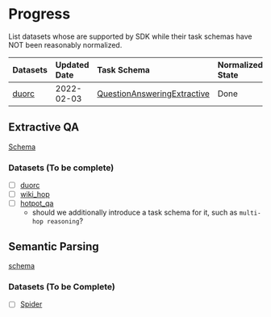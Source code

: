 # Progress
List datasets whose are supported by SDK while their task schemas have NOT been reasonably 
normalized.



|Datasets|Updated Date|Task Schema|Normalized State|Comments|
|:---    |:---        |:---       |:---       |:---    |
[duorc](https://github.com/ExpressAI/DataLab/blob/main/datasets/duorc/duorc.py)|2022-02-03|[QuestionAnsweringExtractive](https://github.com/ExpressAI/DataLab/blob/adddf0071d0826e090b9ddecd7a98a09e8b625e4/src/datalabs/tasks/question_answering.py#L9)|Done|finish normalization|





## Extractive QA 

[Schema](https://github.com/ExpressAI/DataLab/blob/e8e9a167297fb86810b8470ab8d0cb67db77df4c/src/datalabs/tasks/question_answering.py#L9)

### Datasets (To be complete)

- [ ] [duorc](https://github.com/ExpressAI/DataLab/blob/main/datasets/duorc/duorc.py)
- [ ] [wiki_hop](https://github.com/ExpressAI/DataLab/blob/main/datasets/wiki_hop/wiki_hop.py)
- [ ] [hotpot_qa](https://github.com/ExpressAI/DataLab/blob/main/datasets/hotpot_qa/hotpot_qa.py)
    * should we additionally introduce a task schema for it, such as `multi-hop reasoning`?
    




## Semantic Parsing

[schema](https://github.com/ExpressAI/DataLab/blob/main/src/datalabs/tasks/semantic_parsing.py)


### Datasets (To be Complete)

- [ ] [Spider](https://github.com/ExpressAI/DataLab/blob/main/datasets/spider/spider.py)

